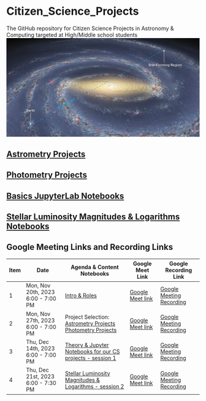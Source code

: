 # Citizen_Science_Projects
The GitHub repository for Citizen Science Projects in Astronomy & Computing targeted at High/Middle school students
<img src="milkyway.png" width=700px />
## [Astrometry Projects](Astrometry)
## [Photometry Projects](Photometry)
## [Basics JupyterLab Notebooks](notebooks/basics_jupyterlab_notebook/)
## [Stellar Luminosity Magnitudes & Logarithms Notebooks](notebooks/star_magnitudes/)

## Google Meeting Links and Recording Links 

Item|Date|Agenda & Content Notebooks|Google Meet Link|Google Recording Link
---|---|---|---|---|
1|Mon, Nov 20th, 2023 6:00 - 7:00 PM|[Intro & Roles](https://drunarayan.github.io/Citizen_Science_Projects/)|[Google Meet link](https://meet.google.com/hwo-ttfv-smv)|[Google Meeting Recording](https://drive.google.com/file/d/1vIJC9bdARp3I229-IrN4-zbeXCbpur00/view?usp=sharing)
2|Mon, Nov 27th, 2023 6:00 - 7:00 PM|Project Selection:  [Astrometry Projects](https://drunarayan.github.io/Citizen_Science_Projects/Astrometry/) [Photometry Projects](https://drunarayan.github.io/Citizen_Science_Projects/Photometry/)|[Google Meet link](https://meet.google.com/hwo-ttfv-smv)|[Google Meeting Recording](https://drive.google.com/file/d/13SBWboNWtZF7jt3Uz5Gcj3RXyonkTKUX/view?usp=sharing)
3|Thu, Dec 14th, 2023 6:00 - 7:00 PM|[Theory & Jupyter Notebooks for our CS projects - session 1](https://drunarayan.github.io/Citizen_Science_Projects/notebooks/basics_jupyterlab_notebook/)|[Google Meet link](https://meet.google.com/hwo-ttfv-smv)|[Google Meeting Recording](https://drive.google.com/file/d/10PReT9n9Wh5GtrnN-rOXM2sU3dN4GHwG/view?usp=sharing)
4|Thu, Dec 21st, 2023 6:00 - 7:30 PM|[Stellar Luminosity Magnitudes & Logarithms - session 2](https://drunarayan.github.io/Citizen_Science_Projects/notebooks/star_magnitudes/)|[Google Meet link](https://meet.google.com/hwo-ttfv-smv)|[Google Meeting Recording](TBA)

